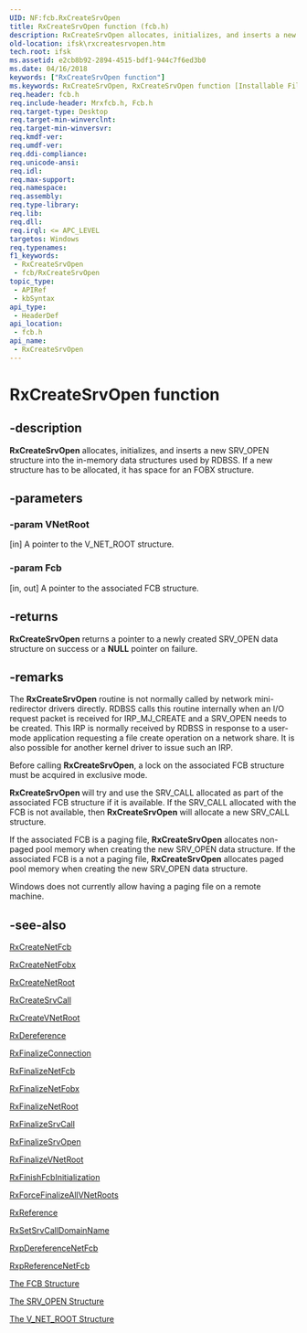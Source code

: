 ```yaml
---
UID: NF:fcb.RxCreateSrvOpen
title: RxCreateSrvOpen function (fcb.h)
description: RxCreateSrvOpen allocates, initializes, and inserts a new SRV_OPEN structure into the in-memory data structures used by RDBSS. If a new structure has to be allocated, it has space for an FOBX structure.
old-location: ifsk\rxcreatesrvopen.htm
tech.root: ifsk
ms.assetid: e2cb8b92-2894-4515-bdf1-944c7f6ed3b0
ms.date: 04/16/2018
keywords: ["RxCreateSrvOpen function"]
ms.keywords: RxCreateSrvOpen, RxCreateSrvOpen function [Installable File System Drivers], fcb/RxCreateSrvOpen, ifsk.rxcreatesrvopen, rxref_663bb1d7-f914-4571-9701-e21ccf548337.xml
req.header: fcb.h
req.include-header: Mrxfcb.h, Fcb.h
req.target-type: Desktop
req.target-min-winverclnt: 
req.target-min-winversvr: 
req.kmdf-ver: 
req.umdf-ver: 
req.ddi-compliance: 
req.unicode-ansi: 
req.idl: 
req.max-support: 
req.namespace: 
req.assembly: 
req.type-library: 
req.lib: 
req.dll: 
req.irql: <= APC_LEVEL
targetos: Windows
req.typenames: 
f1_keywords:
 - RxCreateSrvOpen
 - fcb/RxCreateSrvOpen
topic_type:
 - APIRef
 - kbSyntax
api_type:
 - HeaderDef
api_location:
 - fcb.h
api_name:
 - RxCreateSrvOpen
---
```


# RxCreateSrvOpen function


## -description

<b>RxCreateSrvOpen</b> allocates, initializes, and inserts a new SRV_OPEN structure into the in-memory data structures used by RDBSS. If a new structure has to be allocated, it has space for an FOBX structure.

## -parameters

### -param VNetRoot 

[in]
A pointer to the V_NET_ROOT structure.

### -param Fcb 

[in, out]
A pointer to the associated FCB structure.

## -returns

<b>RxCreateSrvOpen</b> returns a pointer to a newly created SRV_OPEN data structure on success or a <b>NULL</b> pointer on failure.

## -remarks

The <b>RxCreateSrvOpen</b> routine is not normally called by network mini-redirector drivers directly. RDBSS calls this routine internally when an I/O request packet is received for IRP_MJ_CREATE and a SRV_OPEN needs to be created. This IRP is normally received by RDBSS in response to a user-mode application requesting a file create operation on a network share. It is also possible for another kernel driver to issue such an IRP. 

Before calling <b>RxCreateSrvOpen</b>, a lock on the associated FCB structure must be acquired in exclusive mode. 

<b>RxCreateSrvOpen </b>will try and use the SRV_CALL allocated as part of the associated FCB structure if it is available. If the SRV_CALL allocated with the FCB is not available, then <b>RxCreateSrvOpen</b> will allocate a new SRV_CALL structure. 

If the associated FCB is a paging file, <b>RxCreateSrvOpen</b> allocates non-paged pool memory when creating the new SRV_OPEN data structure. If the associated FCB is a not a paging file, <b>RxCreateSrvOpen</b> allocates paged pool memory when creating the new SRV_OPEN data structure.

Windows does not currently allow having a paging file on a remote machine.

## -see-also

<a href="https://docs.microsoft.com/windows-hardware/drivers/ddi/fcb/nf-fcb-rxcreatenetfcb">RxCreateNetFcb</a>



<a href="https://docs.microsoft.com/windows-hardware/drivers/ddi/fcb/nf-fcb-rxcreatenetfobx">RxCreateNetFobx</a>



<a href="https://docs.microsoft.com/windows-hardware/drivers/ddi/fcb/nf-fcb-rxcreatenetroot">RxCreateNetRoot</a>



<a href="https://docs.microsoft.com/windows-hardware/drivers/ddi/fcb/nf-fcb-rxcreatesrvcall">RxCreateSrvCall</a>



<a href="https://docs.microsoft.com/windows-hardware/drivers/ddi/fcb/nf-fcb-rxcreatevnetroot">RxCreateVNetRoot</a>



<a href="https://docs.microsoft.com/windows-hardware/drivers/ddi/rxprocs/nf-rxprocs-rxdereference">RxDereference</a>



<a href="https://docs.microsoft.com/windows-hardware/drivers/ddi/rxprocs/nf-rxprocs-rxfinalizeconnection">RxFinalizeConnection</a>



<a href="https://docs.microsoft.com/windows-hardware/drivers/ddi/rxprocs/nf-rxprocs-rxfinalizenetfcb">RxFinalizeNetFcb</a>



<a href="https://docs.microsoft.com/windows-hardware/drivers/ddi/fcb/nf-fcb-rxfinalizenetfobx">RxFinalizeNetFobx</a>



<a href="https://docs.microsoft.com/windows-hardware/drivers/ddi/fcb/nf-fcb-rxfinalizenetroot">RxFinalizeNetRoot</a>



<a href="https://docs.microsoft.com/windows-hardware/drivers/ddi/fcb/nf-fcb-rxfinalizesrvcall">RxFinalizeSrvCall</a>



<a href="https://docs.microsoft.com/windows-hardware/drivers/ddi/fcb/nf-fcb-rxfinalizesrvopen">RxFinalizeSrvOpen</a>



<a href="https://docs.microsoft.com/windows-hardware/drivers/ddi/fcb/nf-fcb-rxfinalizevnetroot">RxFinalizeVNetRoot</a>



<a href="https://docs.microsoft.com/windows-hardware/drivers/ddi/fcb/nf-fcb-rxfinishfcbinitialization">RxFinishFcbInitialization</a>



<a href="https://docs.microsoft.com/windows-hardware/drivers/ddi/rxprocs/nf-rxprocs-rxforcefinalizeallvnetroots">RxForceFinalizeAllVNetRoots</a>



<a href="https://docs.microsoft.com/windows-hardware/drivers/ddi/rxprocs/nf-rxprocs-rxreference">RxReference</a>



<a href="https://docs.microsoft.com/windows-hardware/drivers/ddi/rxprocs/nf-rxprocs-rxsetsrvcalldomainname">RxSetSrvCallDomainName</a>



<a href="https://docs.microsoft.com/windows-hardware/drivers/ddi/fcb/nf-fcb-rxpdereferencenetfcb">RxpDereferenceNetFcb</a>



<a href="https://docs.microsoft.com/windows-hardware/drivers/ddi/fcb/nf-fcb-rxpreferencenetfcb">RxpReferenceNetFcb</a>



<a href="https://docs.microsoft.com/windows-hardware/drivers/ifs/the-fcb-structure">The FCB Structure</a>



<a href="https://docs.microsoft.com/windows-hardware/drivers/ifs/the-srv-open-structure">The SRV_OPEN Structure</a>



<a href="https://docs.microsoft.com/windows-hardware/drivers/ifs/the-v-net-root-structure">The V_NET_ROOT Structure</a>

